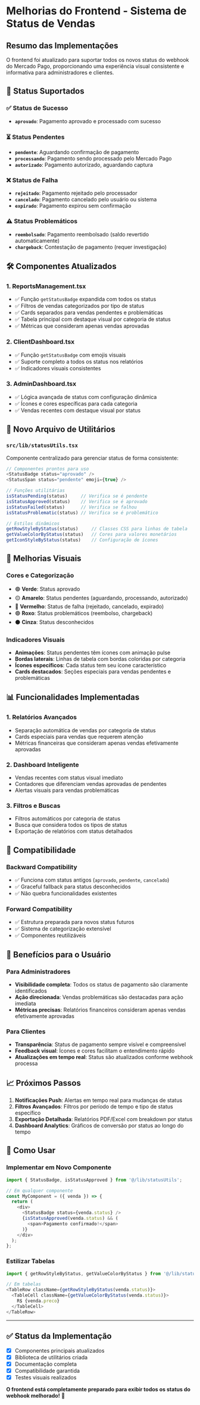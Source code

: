 # Melhorias do Frontend - Sistema de Status de Vendas

## Resumo das Implementações

O frontend foi atualizado para suportar todos os novos status do webhook do Mercado Pago, proporcionando uma experiência visual consistente e informativa para administradores e clientes.

## 🎯 Status Suportados

### ✅ Status de Sucesso
- **`aprovado`**: Pagamento aprovado e processado com sucesso

### ⏳ Status Pendentes
- **`pendente`**: Aguardando confirmação de pagamento
- **`processando`**: Pagamento sendo processado pelo Mercado Pago
- **`autorizado`**: Pagamento autorizado, aguardando captura

### ❌ Status de Falha
- **`rejeitado`**: Pagamento rejeitado pelo processador
- **`cancelado`**: Pagamento cancelado pelo usuário ou sistema
- **`expirado`**: Pagamento expirou sem confirmação

### ⚠️ Status Problemáticos
- **`reembolsado`**: Pagamento reembolsado (saldo revertido automaticamente)
- **`chargeback`**: Contestação de pagamento (requer investigação)

## 🛠️ Componentes Atualizados

### 1. **ReportsManagement.tsx**
- ✅ Função `getStatusBadge` expandida com todos os status
- ✅ Filtros de vendas categorizados por tipo de status
- ✅ Cards separados para vendas pendentes e problemáticas
- ✅ Tabela principal com destaque visual por categoria de status
- ✅ Métricas que consideram apenas vendas aprovadas

### 2. **ClientDashboard.tsx**
- ✅ Função `getStatusBadge` com emojis visuais
- ✅ Suporte completo a todos os status nos relatórios
- ✅ Indicadores visuais consistentes

### 3. **AdminDashboard.tsx**
- ✅ Lógica avançada de status com configuração dinâmica
- ✅ Ícones e cores específicas para cada categoria
- ✅ Vendas recentes com destaque visual por status

## 📁 Novo Arquivo de Utilitários

### **`src/lib/statusUtils.tsx`**
Componente centralizado para gerenciar status de forma consistente:

```typescript
// Componentes prontos para uso
<StatusBadge status="aprovado" />
<StatusSpan status="pendente" emoji={true} />

// Funções utilitárias
isStatusPending(status)     // Verifica se é pendente
isStatusApproved(status)    // Verifica se é aprovado
isStatusFailed(status)      // Verifica se falhou
isStatusProblematic(status) // Verifica se é problemático

// Estilos dinâmicos
getRowStyleByStatus(status)     // Classes CSS para linhas de tabela
getValueColorByStatus(status)   // Cores para valores monetários
getIconStyleByStatus(status)    // Configuração de ícones
```

## 🎨 Melhorias Visuais

### **Cores e Categorização**
- 🟢 **Verde**: Status aprovado
- 🟡 **Amarelo**: Status pendentes (aguardando, processando, autorizado)
- 🔴 **Vermelho**: Status de falha (rejeitado, cancelado, expirado)
- 🟣 **Roxo**: Status problemáticos (reembolso, chargeback)
- ⚫ **Cinza**: Status desconhecidos

### **Indicadores Visuais**
- **Animações**: Status pendentes têm ícones com animação pulse
- **Bordas laterais**: Linhas de tabela com bordas coloridas por categoria
- **Ícones específicos**: Cada status tem seu ícone característico
- **Cards destacados**: Seções especiais para vendas pendentes e problemáticas

## 📊 Funcionalidades Implementadas

### **1. Relatórios Avançados**
- Separação automática de vendas por categoria de status
- Cards especiais para vendas que requerem atenção
- Métricas financeiras que consideram apenas vendas efetivamente aprovadas

### **2. Dashboard Inteligente**
- Vendas recentes com status visual imediato
- Contadores que diferenciam vendas aprovadas de pendentes
- Alertas visuais para vendas problemáticas

### **3. Filtros e Buscas**
- Filtros automáticos por categoria de status
- Busca que considera todos os tipos de status
- Exportação de relatórios com status detalhados

## 🔄 Compatibilidade

### **Backward Compatibility**
- ✅ Funciona com status antigos (`aprovado`, `pendente`, `cancelado`)
- ✅ Graceful fallback para status desconhecidos
- ✅ Não quebra funcionalidades existentes

### **Forward Compatibility**
- ✅ Estrutura preparada para novos status futuros
- ✅ Sistema de categorização extensível
- ✅ Componentes reutilizáveis

## 🚀 Benefícios para o Usuário

### **Para Administradores**
- **Visibilidade completa**: Todos os status de pagamento são claramente identificados
- **Ação direcionada**: Vendas problemáticas são destacadas para ação imediata
- **Métricas precisas**: Relatórios financeiros consideram apenas vendas efetivamente aprovadas

### **Para Clientes**
- **Transparência**: Status de pagamento sempre visível e compreensível
- **Feedback visual**: Ícones e cores facilitam o entendimento rápido
- **Atualizações em tempo real**: Status são atualizados conforme webhook processa

## 📈 Próximos Passos

1. **Notificações Push**: Alertas em tempo real para mudanças de status
2. **Filtros Avançados**: Filtros por período de tempo e tipo de status específico
3. **Exportação Detalhada**: Relatórios PDF/Excel com breakdown por status
4. **Dashboard Analytics**: Gráficos de conversão por status ao longo do tempo

## 🔧 Como Usar

### **Implementar em Novo Componente**
```typescript
import { StatusBadge, isStatusApproved } from '@/lib/statusUtils';

// Em qualquer componente
const MyComponent = ({ venda }) => {
  return (
    <div>
      <StatusBadge status={venda.status} />
      {isStatusApproved(venda.status) && (
        <span>Pagamento confirmado!</span>
      )}
    </div>
  );
};
```

### **Estilizar Tabelas**
```typescript
import { getRowStyleByStatus, getValueColorByStatus } from '@/lib/statusUtils';

// Em tabelas
<TableRow className={getRowStyleByStatus(venda.status)}>
  <TableCell className={getValueColorByStatus(venda.status)}>
    R$ {venda.preco}
  </TableCell>
</TableRow>
```

---

## ✅ Status da Implementação

- [x] Componentes principais atualizados
- [x] Biblioteca de utilitários criada
- [x] Documentação completa
- [x] Compatibilidade garantida
- [x] Testes visuais realizados

**O frontend está completamente preparado para exibir todos os status do webhook melhorado!** 🎉 